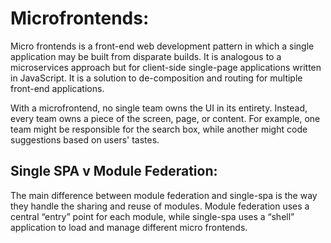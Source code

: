 # Microfrontends: 

Micro frontends is a front-end web development pattern in which a single application may be built from disparate builds. It is analogous to a microservices approach but for client-side single-page applications written in JavaScript. It is a solution to de-composition and routing for multiple front-end applications.

With a microfrontend, no single team owns the UI in its entirety. Instead, every team owns a piece of the screen, page, or content. For example, one team might be responsible for the search box, while another might code suggestions based on users' tastes.

## Single SPA v Module Federation:
The main difference between module federation and single-spa is the way they handle the sharing and reuse of modules.
Module federation uses a central “entry” point for each module, while single-spa uses a “shell” application to load and manage different micro frontends.
